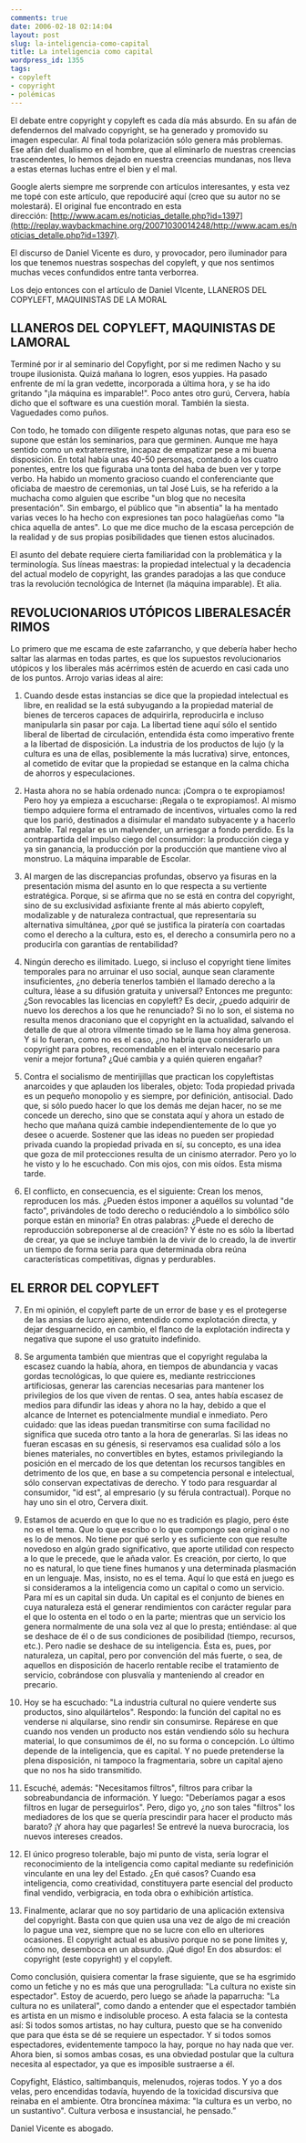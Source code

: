 ```yaml
---
comments: true
date: 2006-02-18 02:14:04
layout: post
slug: la-inteligencia-como-capital
title: La inteligencia como capital
wordpress_id: 1355
tags:
- copyleft
- copyright
- polémicas
---
```


El debate entre copyright y copyleft es cada día más absurdo. En su afán de defendernos del malvado copyright, se ha generado y promovido su imagen especular. Al final toda polarización sólo genera más problemas. Ese afán del dualismo en el hombre, que al eliminarlo de nuestras creencias trascendentes, lo hemos dejado en nuestra creencias mundanas, nos lleva a estas eternas luchas entre el bien y el mal.

Google alerts siempre me sorprende con artículos interesantes, y esta vez me topé con este artículo, que repoduciré aquí (creo que su autor no se molestará).
El original fue encontrado en esta dirección: [http://www.acam.es/noticias_detalle.php?id=1397](http://replay.waybackmachine.org/20071030014248/http://www.acam.es/noticias_detalle.php?id=1397).

El discurso de Daniel Vicente es duro, y provocador, pero iluminador para los que tenemos nuestras sospechas del copyleft, y que nos sentimos muchas veces confundidos entre tanta verborrea.

Los dejo entonces con el artículo de Daniel VIcente, LLANEROS DEL COPYLEFT, MAQUINISTAS DE LA MORAL


## LLANEROS DEL COPYLEFT, MAQUINISTAS DE LAMORAL


Terminé por ir al seminario del Copyfight, por si me redimen Nacho y su troupe ilusionista. Quizá mañana lo logren, esos yuppies. Ha pasado enfrente de mí la gran vedette, incorporada a última hora, y se ha ido gritando "¡la máquina es imparable!". Poco antes otro gurú, Cervera, había dicho que el software es una cuestión moral. También la siesta. Vaguedades como puños.

Con todo, he tomado con diligente respeto algunas notas, que para eso se supone que están los seminarios, para que germinen. Aunque me haya sentido como un extraterrestre, incapaz de empatizar pese a mi buena disposición. En total había unas 40-50 personas, contando a los cuatro ponentes, entre los que figuraba una tonta del haba de buen ver y torpe verbo. Ha habido un momento gracioso cuando el conferenciante que oficiaba de maestro de ceremonias, un tal José Luis, se ha referido a la muchacha como alguien que escribe "un blog que no necesita presentación". Sin embargo, el público que "in absentia" la ha mentado varias veces lo ha hecho con expresiones tan poco halagüeñas como "la chica aquella de antes". Lo que me dice mucho de la escasa percepción de la realidad y de sus propias posibilidades que tienen estos alucinados.

El asunto del debate requiere cierta familiaridad con la problemática y la terminología. Sus líneas maestras: la propiedad intelectual y la decadencia del actual modelo de copyright, las grandes paradojas a las que conduce tras la revolución tecnológica de Internet (la máquina imparable). Et alia.


## REVOLUCIONARIOS UTÓPICOS LIBERALESACÉRRIMOS


Lo primero que me escama de este zafarrancho, y que debería haber hecho saltar las alarmas en todas partes, es que los supuestos revolucionarios utópicos y los liberales más acérrimos estén de acuerdo en casi cada uno de los puntos. Arrojo varias ideas al aire:

1) Cuando desde estas instancias se dice que la propiedad intelectual es libre, en realidad se la está subyugando a la propiedad material de bienes de terceros capaces de adquirirla, reproducirla e incluso manipularla sin pasar por caja. La libertad tiene aquí sólo el sentido liberal de libertad de circulación, entendida ésta como imperativo frente a la libertad de disposición. La industria de los productos de lujo (y la cultura es una de ellas, posiblemente la más lucrativa) sirve, entonces, al cometido de evitar que la propiedad se estanque en la calma chicha de ahorros y especulaciones.

2) Hasta ahora no se había ordenado nunca: ¡Compra o te expropiamos! Pero hoy ya empieza a escucharse: ¡Regala o te expropiamos!. Al mismo tiempo adquiere forma el entramado de incentivos, virtuales como la red que los parió, destinados a disimular el mandato subyacente y a hacerlo amable. Tal regalar es un malvender, un arriesgar a fondo perdido. Es la contrapartida del impulso ciego del consumidor: la producción ciega y ya sin ganancia, la producción por la producción que mantiene vivo al monstruo. La máquina imparable de Escolar.

3) Al margen de las discrepancias profundas, observo ya fisuras en la presentación misma del asunto en lo que respecta a su vertiente estratégica. Porque, si se afirma que no se está en contra del copyright, sino de su exclusividad asfixiante frente al más abierto copyleft, modalizable y de naturaleza contractual, que representaría su alternativa simultánea, ¿por qué se justifica la piratería con coartadas como el derecho a la cultura, esto es, el derecho a consumirla pero no a producirla con garantías de rentabilidad?

4) Ningún derecho es ilimitado. Luego, si incluso el copyright tiene límites temporales para no arruinar el uso social, aunque sean claramente insuficientes, ¿no debería tenerlos también el llamado derecho a la cultura, léase a su difusión gratuita y universal? Entonces me pregunto: ¿Son revocables las licencias en copyleft? Es decir, ¿puedo adquirir de nuevo los derechos a los que he renunciado? Si no lo son, el sistema no resulta menos draconiano que el copyright en la actualidad, salvando el detalle de que al otrora vilmente timado se le llama hoy alma generosa. Y si lo fueran, como no es el caso, ¿no habría que considerarlo un copyright para pobres, recomendable en el intervalo necesario para venir a mejor fortuna? ¿Qué cambia y a quién quieren engañar?

5) Contra el socialismo de mentirijillas que practican los copyleftistas anarcoides y que aplauden los liberales, objeto: Toda propiedad privada es un pequeño monopolio y es siempre, por definición, antisocial. Dado que, si sólo puedo hacer lo que los demás me dejan hacer, no se me concede un derecho, sino que se constata aquí y ahora un estado de hecho que mañana quizá cambie independientemente de lo que yo desee o acuerde. Sostener que las ideas no pueden ser propiedad privada cuando la propiedad privada en sí, su concepto, es una idea que goza de mil protecciones resulta de un cinismo aterrador. Pero yo lo he visto y lo he escuchado. Con mis ojos, con mis oídos. Esta misma tarde.

6) El conflicto, en consecuencia, es el siguiente: Crean los menos, reproducen los más. ¿Pueden éstos imponer a aquéllos su voluntad "de facto", privándoles de todo derecho o reduciéndolo a lo simbólico sólo porque están en minoría? En otras palabras: ¿Puede el derecho de reproducción sobreponerse al de creación? Y éste no es sólo la libertad de crear, ya que se incluye también la de vivir de lo creado, la de invertir un tiempo de forma seria para que determinada obra reúna características competitivas, dignas y perdurables.


## EL ERROR DEL COPYLEFT


7) En mi opinión, el copyleft parte de un error de base y es el protegerse de las ansias de lucro ajeno, entendido como explotación directa, y dejar desguarnecido, en cambio, el flanco de la explotación indirecta y negativa que supone el uso gratuito indefinido.

8) Se argumenta también que mientras que el copyright regulaba la escasez cuando la había, ahora, en tiempos de abundancia y vacas gordas tecnológicas, lo que quiere es, mediante restricciones artificiosas, generar las carencias necesarias para mantener los privilegios de los que viven de rentas. O sea, antes había escasez de medios para difundir las ideas y ahora no la hay, debido a que el alcance de Internet es potencialmente mundial e inmediato. Pero cuidado: que las ideas puedan transmitirse con suma facilidad no significa que suceda otro tanto a la hora de generarlas. Si las ideas no fueran escasas en su génesis, si reservamos esa cualidad sólo a los bienes materiales, no convertibles en bytes, estamos privilegiando la posición en el mercado de los que detentan los recursos tangibles en detrimento de los que, en base a su competencia personal e intelectual, sólo conservan expectativas de derecho. Y todo para resguardar al consumidor, "id est", al empresario (y su férula contractual). Porque no hay uno sin el otro, Cervera dixit.

9) Estamos de acuerdo en que lo que no es tradición es plagio, pero éste no es el tema. Que lo que escribo o lo que compongo sea original o no es lo de menos. No tiene por qué serlo y es suficiente con que resulte novedoso en algún grado significativo, que aporte utilidad con respecto a lo que le precede, que le añada valor. Es creación, por cierto, lo que no es natural, lo que tiene fines humanos y una determinada plasmación en un lenguaje. Mas, insisto, no es el tema. Aquí lo que está en juego es si consideramos a la inteligencia como un capital o como un servicio. Para mí es un capital sin duda. Un capital es el conjunto de bienes en cuya naturaleza está el generar rendimientos con carácter regular para el que lo ostenta en el todo o en la parte; mientras que un servicio los genera normalmente de una sola vez al que lo presta; entiéndase: al que se deshace de él o de sus condiciones de posibilidad (tiempo, recursos, etc.). Pero nadie se deshace de su inteligencia. Ésta es, pues, por naturaleza, un capital, pero por convención del más fuerte, o sea, de aquellos en disposición de hacerlo rentable recibe el tratamiento de servicio, cobrándose con plusvalía y manteniendo al creador en precario.

10) Hoy se ha escuchado: "La industria cultural no quiere venderte sus productos, sino alquilártelos". Respondo: la función del capital no es venderse ni alquilarse, sino rendir sin consumirse. Repárese en que cuando nos venden un producto nos están vendiendo sólo su hechura material, lo que consumimos de él, no su forma o concepción. Lo último depende de la inteligencia, que es capital. Y no puede pretenderse la plena disposición, ni tampoco la fragmentaria, sobre un capital ajeno que no nos ha sido transmitido.

11) Escuché, además: "Necesitamos filtros", filtros para cribar la sobreabundancia de información. Y luego: "Deberíamos pagar a esos filtros en lugar de perseguirlos". Pero, digo yo, ¿no son tales "filtros" los mediadores de los que se quería prescindir para hacer el producto más barato? ¡Y ahora hay que pagarles! Se entrevé la nueva burocracia, los nuevos intereses creados.

12) El único progreso tolerable, bajo mi punto de vista, sería lograr el reconocimiento de la inteligencia como capital mediante su redefinición vinculante en una ley del Estado. ¿En qué casos? Cuando esa inteligencia, como creatividad, constituyera parte esencial del producto final vendido, verbigracia, en toda obra o exhibición artística.

13) Finalmente, aclarar que no soy partidario de una aplicación extensiva del copyright. Basta con que quien usa una vez de algo de mi creación lo pague una vez, siempre que no se lucre con ello en ulteriores ocasiones. El copyright actual es abusivo porque no se pone límites y, cómo no, desemboca en un absurdo. ¡Qué digo! En dos absurdos: el copyright (este copyright) y el copyleft.

Como conclusión, quisiera comentar la frase siguiente, que se ha esgrimido como un fetiche y no es más que una perogrullada: "La cultura no existe sin espectador". Estoy de acuerdo, pero luego se añade la paparrucha: "La cultura no es unilateral", como dando a entender que el espectador también es artista en un mismo e indisoluble proceso. A esta falacia se la contesta así: Si todos somos artistas, no hay cultura, puesto que se ha convenido que para que ésta se dé se requiere un espectador. Y si todos somos espectadores, evidentemente tampoco la hay, porque no hay nada que ver. Ahora bien, si somos ambas cosas, es una obviedad postular que la cultura necesita al espectador, ya que es imposible sustraerse a él.

Copyfight, Elástico, saltimbanquis, melenudos, rojeras todos. Y yo a dos velas, pero encendidas todavía, huyendo de la toxicidad discursiva que reinaba en el ambiente. Otra broncínea máxima: "la cultura es un verbo, no un sustantivo". Cultura verbosa e insustancial, he pensado.”

Daniel Vicente es abogado.
